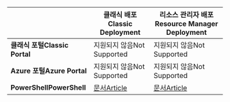 |  | <span data-ttu-id="e3f34-101">**클래식 배포**</span><span class="sxs-lookup"><span data-stu-id="e3f34-101">**Classic Deployment**</span></span> | <span data-ttu-id="e3f34-102">**리소스 관리자 배포**</span><span class="sxs-lookup"><span data-stu-id="e3f34-102">**Resource Manager Deployment**</span></span> |
| --- | --- | --- |
| <span data-ttu-id="e3f34-103">**클래식 포털**</span><span class="sxs-lookup"><span data-stu-id="e3f34-103">**Classic Portal**</span></span> |<span data-ttu-id="e3f34-104">지원되지 않음</span><span class="sxs-lookup"><span data-stu-id="e3f34-104">Not Supported</span></span> |<span data-ttu-id="e3f34-105">지원되지 않음</span><span class="sxs-lookup"><span data-stu-id="e3f34-105">Not Supported</span></span> |
| <span data-ttu-id="e3f34-106">**Azure 포털**</span><span class="sxs-lookup"><span data-stu-id="e3f34-106">**Azure Portal**</span></span> |<span data-ttu-id="e3f34-107">지원되지 않음</span><span class="sxs-lookup"><span data-stu-id="e3f34-107">Not Supported</span></span> |<span data-ttu-id="e3f34-108">지원되지 않음</span><span class="sxs-lookup"><span data-stu-id="e3f34-108">Not Supported</span></span> |
| <span data-ttu-id="e3f34-109">**PowerShell**</span><span class="sxs-lookup"><span data-stu-id="e3f34-109">**PowerShell**</span></span> |[<span data-ttu-id="e3f34-110">문서</span><span class="sxs-lookup"><span data-stu-id="e3f34-110">Article</span></span>](../articles/expressroute/expressroute-howto-coexist-classic.md) |[<span data-ttu-id="e3f34-111">문서</span><span class="sxs-lookup"><span data-stu-id="e3f34-111">Article</span></span>](../articles/expressroute/expressroute-howto-coexist-resource-manager.md) |


